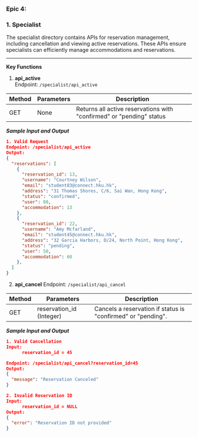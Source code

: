 ### Epic 4: ###

### 1. Specialist ###
The specialist directory contains APIs for reservation management, including cancellation and viewing active reservations. These APIs ensure specialists can efficiently manage accommodations and reservations.

---

**Key Functions**  
1. **api_active**  
Endpoint: `/specialist/api_active`  

| Method  | Parameters | Description |  
| ------------- | ------------- | ------------- |  
| GET  | None  | Returns all active reservations with "confirmed" or "pending" status |  

***Sample Input and Output***  
```json
1. Valid Request  
Endpoint: /specialist/api_active  
Output:  
{
  "reservations": [
    {
      "reservation_id": 13,
      "username": "Courtney Wilson",
      "email": "student83@connect.hku.hk",
      "address": "31 Thomas Shores, C/6, Sai Wan, Hong Kong",
      "status": "confirmed",
      "user": 88,
      "accommodation": 13
    },
    {
      "reservation_id": 22,
      "username": "Amy Mcfarland",
      "email": "student45@connect.hku.hk",
      "address": "32 Garcia Harbors, D/24, North Point, Hong Kong",
      "status": "pending",
      "user": 50,
      "accommodation": 60
    },
  ]
}
```

2. **api_cancel**
Endpoint: `/specialist/api_cancel`

| Method  | Parameters | Description |  
| ------------- | ------------- | ------------- |  
| GET  | reservation_id (Integer)  | Cancels a reservation if status is "confirmed" or "pending". |

***Sample Input and Output***
```json
1. Valid Cancellation  
Input:  
      reservation_id = 45  

Endpoint: /specialist/api_cancel?reservation_id=45  
Output:  
{
  "message": "Reservation Canceled"
}
```

```json
2. Invalid Reservation ID  
Input:  
      reservation_id = NULL
Output:  
{
  "error": "Reservation ID not provided"
}
```